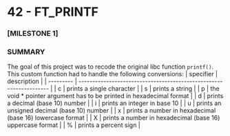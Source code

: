 # 42 - FT_PRINTF

### [MILESTONE 1]
### SUMMARY
The goal of this project was to recode the original libc function `printf()`.
This custom function had to handle the following conversions: 
| specifier | description                                                         |
| --------- | ------------------------------------------------------------------- |
| c         | prints a single character                                           |
| s         | prints a string                                                     |
| p         | the void * pointer argument has to be printed in hexadecimal format |
| d         | prints a decimal (base 10) number                                   |
| i         | prints an integer in base 10                                        |
| u         | prints an unsigned decimal (base 10) number                         |
| x         | prints a number in hexadecimal (base 16) lowercase format           |
| X         | prints a number in hexadecimal (base 16) uppercase format           |
| %         | prints a percent sign                                               |
